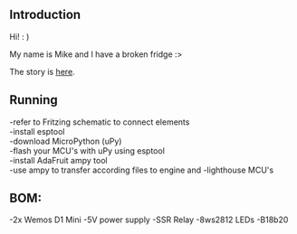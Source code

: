 ## Introduction

Hi! : )  

My name is Mike and I have a broken fridge :>  

The story is [here](https://wiki.hackerspace.pl/projects:lepi-lodowka).

## Running
-refer to Fritzing schematic to connect elements  
-install esptool  
-download MicroPython (uPy)  
-flash your MCU's with uPy using esptool  
-install AdaFruit ampy tool  
-use ampy to transfer according files to engine and -lighthouse MCU's  


## BOM:
-2x Wemos D1 Mini
-5V power supply
-SSR Relay
-8ws2812 LEDs
-B18b20
